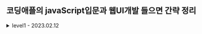 ## 코딩애플의 javaScript입문과 웹UI개발 들으면 간략 정리


<details>
<summary> level1 - 2023.02.12</summary>

- 자바스크립트의 근본
    - HTML의 모든 것을 바꿀 수 있다
        - `document.getElementById('').innerHTML = '';`
        - `getXXX` 부분을 설렉터라고 함

- 함수
    ```javascript
    function haha(param1, param2) {
        document.get...
    }
    ```

- 클래스명을 기반으로 요소를 조작하는 경우 인덱싱 필요  
    - id는 중복허용하지 않지만, class는 중복허용하기 때문

- addEventListener()
    ```javascript
    document.getElementById('').addEventListener('click', function() {
        // callback func
        // your code...
    })
    ```

- querySelector()
    - 하지만 맨 위에 나오는 한개만 찾아줌
    - 그럴때는 querySelectorAll()을 쓰자...

- js기니깐, jquery를 써보자...
    - js의 라이브러리임
    - querySelector -> $
    - .html(), .css() 등등 으로 축약댐
    - 이벤트리스너 -> .on()

- UI에 애니메이션 추가하기
    - 애니메이션은 가능하면 css만으로 처리하는게 좋음 -> 성능때문
    - 애니메이션에서는 visibility: hidden을 주자.

- if-else 문

- input 태그에서 일어나는 이벤트
    - 'change', 'input'
        - 값이 변할때를 특정함

- === 는 엄격한 비교
    - 타입까지 같아야 같다고 해준다

- 변수의 선언, 할당, 범위
    - 함수 안에서 정의하는 경우, 함수 안에서만 범위를 가짐
    - let, const
        - let은 재선언 불가능함
        - const는 재선언, 재할당 불가능함
        - 그리고 둘 다 중괄호가 함수의 범위이다. var은 함수내부인거에비해 좁은 범위

</details>
